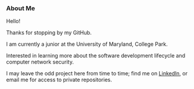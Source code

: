 
### About Me

<!--
**lyang420/lyang420** is a ✨ _special_ ✨ repository because its `README.md` (this file) appears on your GitHub profile.
-->

Hello!

Thanks for stopping by my GitHub.

I am currently a junior at the University of Maryland, College Park.

Interested in learning more about the software development lifecycle and computer network security.

I may leave the odd project here from time to time; find me on [LinkedIn](https://linkedin.com/in/lucas-yang/), or email me for access to private repositories.
